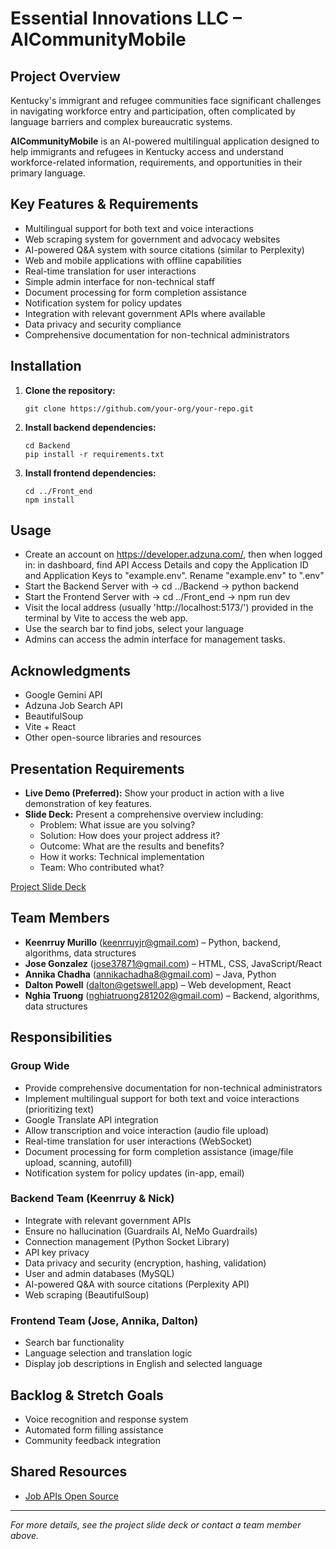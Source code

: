 # Essential Innovations LLC – AICommunityMobile

## Project Overview
Kentucky's immigrant and refugee communities face significant challenges in navigating workforce entry and participation, often complicated by language barriers and complex bureaucratic systems.

**AICommunityMobile** is an AI-powered multilingual application designed to help immigrants and refugees in Kentucky access and understand workforce-related information, requirements, and opportunities in their primary language.

## Key Features & Requirements
- Multilingual support for both text and voice interactions
- Web scraping system for government and advocacy websites
- AI-powered Q&A system with source citations (similar to Perplexity)
- Web and mobile applications with offline capabilities
- Real-time translation for user interactions
- Simple admin interface for non-technical staff
- Document processing for form completion assistance
- Notification system for policy updates
- Integration with relevant government APIs where available
- Data privacy and security compliance
- Comprehensive documentation for non-technical administrators

## Installation

1. **Clone the repository:**
   ```
   git clone https://github.com/your-org/your-repo.git
   ```
2. **Install backend dependencies:**
   ```
   cd Backend
   pip install -r requirements.txt
   ```
3. **Install frontend dependencies:**
   ```
   cd ../Front_end
   npm install
   ```

## Usage

- Create an account on https://developer.adzuna.com/, then when logged in: in dashboard, find API Access Details and copy the Application ID and Application Keys to "example.env". Rename "example.env" to ".env"
- Start the Backend Server with -> cd ../Backend -> python backend
- Start the Frontend Server with -> cd ../Front_end -> npm run dev
- Visit the local address (usually 'http://localhost:5173/') provided in the terminal by Vite to access the web app.
- Use the search bar to find jobs, select your language
- Admins can access the admin interface for management tasks.

## Acknowledgments

- Google Gemini API
- Adzuna Job Search API
- BeautifulSoup
- Vite + React
- Other open-source libraries and resources

## Presentation Requirements
- **Live Demo (Preferred):** Show your product in action with a live demonstration of key features.
- **Slide Deck:** Present a comprehensive overview including:
  - Problem: What issue are you solving?
  - Solution: How does your project address it?
  - Outcome: What are the results and benefits?
  - How it works: Technical implementation
  - Team: Who contributed what?

[Project Slide Deck](https://docs.google.com/presentation/d/1lBD3rA1fe3HMjcErkoJn9TU1xg3NRMg_ezplriQT3wU/edit#slide=id.g339184218ca_0_17)

## Team Members
- **Keenrruy Murillo** (keenrruyjr@gmail.com) – Python, backend, algorithms, data structures
- **Jose Gonzalez** (jose37871@gmail.com) – HTML, CSS, JavaScript/React
- **Annika Chadha** (annikachadha8@gmail.com) – Java, Python
- **Dalton Powell** (dalton@getswell.app) – Web development, React
- **Nghia Truong** (nghiatruong281202@gmail.com) – Backend, algorithms, data structures

## Responsibilities
### Group Wide
- Provide comprehensive documentation for non-technical administrators
- Implement multilingual support for both text and voice interactions (prioritizing text)
- Google Translate API integration
- Allow transcription and voice interaction (audio file upload)
- Real-time translation for user interactions (WebSocket)
- Document processing for form completion assistance (image/file upload, scanning, autofill)
- Notification system for policy updates (in-app, email)

### Backend Team (Keenrruy & Nick)
- Integrate with relevant government APIs
- Ensure no hallucination (Guardrails AI, NeMo Guardrails)
- Connection management (Python Socket Library)
- API key privacy
- Data privacy and security (encryption, hashing, validation)
- User and admin databases (MySQL)
- AI-powered Q&A with source citations (Perplexity API)
- Web scraping (BeautifulSoup)

### Frontend Team (Jose, Annika, Dalton)
- Search bar functionality
- Language selection and translation logic
- Display job descriptions in English and selected language

## Backlog & Stretch Goals
- Voice recognition and response system
- Automated form filling assistance
- Community feedback integration

## Shared Resources
- [Job APIs Open Source](https://jobapis.github.io/open-source/)
---

*For more details, see the project slide deck or contact a team member above.* 